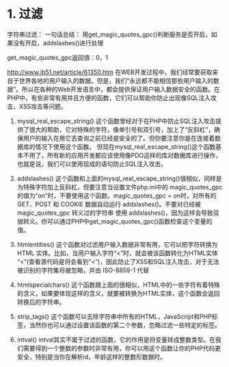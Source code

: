 # 1. 过滤
字符串过滤：
    一句话总结：
        用get_magic_quotes_gpc()判断服务是否开启，如果没有开启，addslashes()进行处理

get_magic_quotes_gpc返回值：0，1


http://www.jb51.net/article/61350.htm
在WEB开发过程中，我们经常要获取来自于世界各地的用户输入的数据。但是，我们“永远都不能相信那些用户输入的数据”。所以在各种的Web开发语言中，都会提供保证用户输入数据安全的函数。在PHP中，有些非常有用并且方便的函数，它们可以帮助你防止出现像SQL注入攻击，XSS攻击等问题。

1. mysql_real_escape_string()
这个函数曾经对于在PHP中防止SQL注入攻击提供了很大的帮助，它对特殊的字符，像单引号和双引号，加上了“反斜杠”，确保用户的输入在用它去查询之前已经是安全的了。但你要注意你是在连接着数据库的情况下使用这个函数。
但现在mysql_real_escape_string()这个函数基本不用了，所有新的应用开发都应该使用像PDO这样的库对数据库进行操作，也就是说，我们可以使用现成的语句防止SQL注入攻击。

2. addslashes()
这个函数和上面的mysql_real_escape_string()很相似，同样是为特殊字符加上反斜杠，但要注意当设置文件php.ini中的 magic_quotes_gpc 的值为“on”时，不要使用这个函数。magic_quotes_gpc = on时，对所有的 GET、POST 和 COOKIE 数据自动运行 addslashes()。不要对已经被 magic_quotes_gpc 转义过的字符串 使用 addslashes()，因为这样会导致双层转义。你可以通过PHP中get_magic_quotes_gpc()函数检查这个变量的值。

3. htmlentities()
这个函数对过滤用户输入数据非常有用，它可以把字符转换为 HTML 实体。比如，当用户输入字符“<”时，就会被该函数转化为HTML实体 “<”(查看源代码是将会看到“<”)，因此防止了XSS和SQL注入攻击，对于无法被识别的字符集将被忽略，并由 ISO-8859-1 代替

4. htmlspecialchars()
这个函数跟上面的很相似，HTML中的一些字符有着特殊的含义，如果要体现这样的含义，就要被转换为HTML实体，这个函数会返回转换后的字符串。

5. strip_tags()
这个函数可以去除字符串中所有的HTML，JavaScript和PHP标签，当然你也可以通过设置该函数的第二个参数，忽略过滤一些特定的标签。

6. intval()
intval其实不属于过滤的函数，它的作用是将变量转成整数类型。在我们需要得到一个整数的参数时非常有用，你可以用这个函数让你的PHP代码更安全，特别是当你在解析id，年龄这样的整数形数据时。
